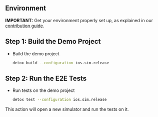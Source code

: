 
## Environment

**IMPORTANT:** Get your environment properly set up, as explained in our [contribution guide](https://wix.github.io/docs/contributing).

## Step 1: Build the Demo Project

- Build the demo project

  ```sh
  detox build --configuration ios.sim.release
  ```

## Step 2: Run the E2E Tests

- Run tests on the demo project

  ```sh
  detox test --configuration ios.sim.release
  ```

This action will open a new simulator and run the tests on it.
